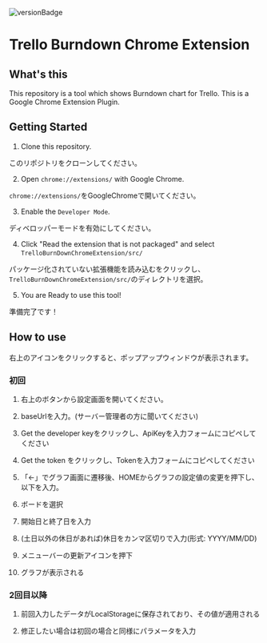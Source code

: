 ![versionBadge](https://img.shields.io/badge/latest-v0.1.11-green.svg)

# Trello Burndown Chrome Extension

## What's this

This repository is a tool which shows Burndown chart for Trello. This is a Google Chrome Extension Plugin.

## Getting Started

1. Clone this repository.

このリポジトリをクローンしてください。

2. Open `chrome://extensions/` with Google Chrome.

`chrome://extensions/`をGoogleChromeで開いてください。

3. Enable the `Developer Mode`.

ディベロッパーモードを有効にしてください。

4. Click "Read the extension that is not packaged" and select `TrelloBurnDownChromeExtension/src/`

パッケージ化されていない拡張機能を読み込むをクリックし、`TrelloBurnDownChromeExtension/src/`のディレクトリを選択。

5. You are Ready to use this tool!

準備完了です！

## How to use

右上のアイコンをクリックすると、ポップアップウィンドウが表示されます。

### 初回

1. 右上のボタンから設定画面を開いてください。

2. baseUrlを入力。(サーバー管理者の方に聞いてください)

3. Get the developer keyをクリックし、ApiKeyを入力フォームにコピペしてください

4. Get the token をクリックし、Tokenを入力フォームにコピペしてください

5. 「←」でグラフ画面に遷移後、HOMEからグラフの設定値の変更を押下し、以下を入力。

  1. ボードを選択

  2. 開始日と終了日を入力

  3. (土日以外の休日があれば)休日をカンマ区切りで入力(形式: YYYY/MM/DD)

6. メニューバーの更新アイコンを押下

7. グラフが表示される

### 2回目以降

1. 前回入力したデータがLocalStorageに保存されており、その値が適用される

2. 修正したい場合は初回の場合と同様にパラメータを入力
